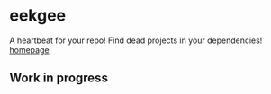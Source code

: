 # eekgee
A heartbeat for your repo! Find dead projects in your dependencies! [homepage](https://eekgee.com)

## Work in progress
